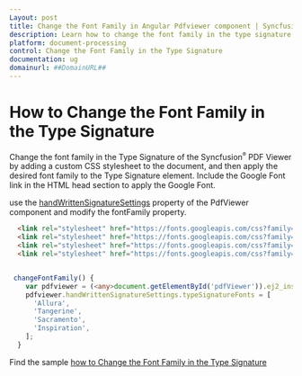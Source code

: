 ```yaml
---
Layout: post
title: Change the Font Family in Angular Pdfviewer component | Syncfusion
description: Learn how to change the font family in the type signature in Syncfusion Angular Pdfviewer component of Syncfusion Essential JS 2 and more.
platform: document-processing
control: Change the Font Family in the Type Signature
documentation: ug
domainurl: ##DomainURL##
---
```


# How to Change the Font Family in the Type Signature

Change the font family in the Type Signature of the Syncfusion<sup style="font-size:70%">&reg;</sup> PDF Viewer by adding a custom CSS stylesheet to the document, and then apply the desired font family to the Type Signature element. Include the Google Font link in the HTML head section to apply the Google Font.

use the [handWrittenSignatureSettings](https://ej2.syncfusion.com/angular/documentation/api/pdfviewer/handWrittenSignatureSettings/) property of the PdfViewer component and modify the fontFamily property.

```html
  <link rel="stylesheet" href="https://fonts.googleapis.com/css?family=Allura" >
  <link rel="stylesheet" href="https://fonts.googleapis.com/css?family=Tangerine">
  <link rel="stylesheet" href="https://fonts.googleapis.com/css?family=Sacramento">
  <link rel="stylesheet" href="https://fonts.googleapis.com/css?family=Inspiration">
```

```ts

 changeFontFamily() {
    var pdfviewer = (<any>document.getElementById('pdfViewer')).ej2_instances[0];
    pdfviewer.handWrittenSignatureSettings.typeSignatureFonts = [
      'Allura',
      'Tangerine',
      'Sacramento',
      'Inspiration',
    ];
  }

```

Find the sample [how to Change the Font Family in the Type Signature](https://stackblitz.com/edit/angular-51hahr-5fnsc9?file=app.component.ts)
